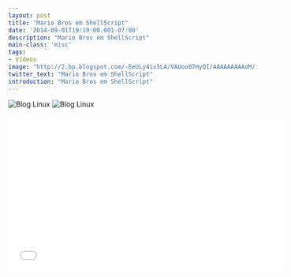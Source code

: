 ```yaml
---
layout: post
title: "Mario Bros em ShellScript"
date: '2014-09-01T19:19:00.001-07:00'
description: "Mario Bros em ShellScript"
main-class: 'misc'
tags:
- Vídeos
image: "http://2.bp.blogspot.com/-EeULy4is5LA/VAUoo07HyQI/AAAAAAAAAoM/iq1S2nY_RxU/s72-c/marioshell.jpg"
twitter_text: "Mario Bros em ShellScript"
introduction: "Mario Bros em ShellScript"
---
```

![Blog Linux](http://2.bp.blogspot.com/-EeULy4is5LA/VAUoo07HyQI/AAAAAAAAAoM/iq1S2nY_RxU/s320/marioshell.jpg "Blog Linux")
![Blog Linux](http://3.bp.blogspot.com/-cO4b7X0a1Zw/VAUou_otERI/AAAAAAAAAoU/hXeAfqecg60/s320/opensec-tux-mario.jpg "Blog Linux")
<iframe allowfullscreen="" frameborder="0" height="315" src="//www.youtube.com/embed/pIvXIY5kyso" width="560"><iframe>
